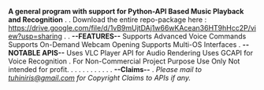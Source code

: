 **A general program with support for Python-API Based Music Playback and Recognition**
.
.
Download the entire repo-package here : https://drive.google.com/file/d/1vB9mUjtDAj1w66wKAcean36HT9hHcc2P/view?usp=sharing
.
.
**--FEATURES--**
Supports Advanced Voice Commands
Supports On-Demand Webcam Opening
Supports Multi-OS Interfaces
.
**--NOTABLE APIS--**
Uses VLC Player API for Audio Rendering
Uses GCAPI for Voice Recognition
.
For Non-Commercial Project Purpose Use Only
Not intended for profit.
.
.
.
.
.
.
.
.
.
.
.
**--Claims--**
.
_Please mail to tuhiniris@gmail.com for Copyright Claims to APIs if any._
